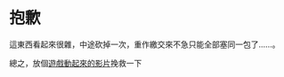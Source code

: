 # 抱歉

這東西看起來很雜，中途砍掉一次，重作繳交來不急只能全部塞同一包了......。


總之，放個[遊戲動起來的影片](https://www.youtube.com/watch?v=ct48DQ5e7h0)挽救一下
